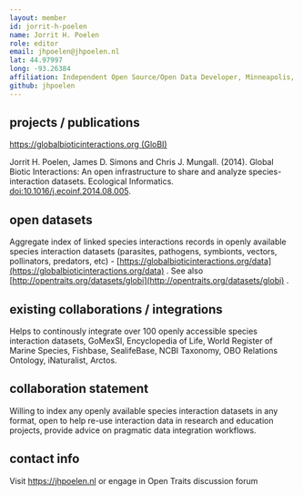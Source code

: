```yaml
---
layout: member
id: jorrit-h-poelen
name: Jorrit H. Poelen
role: editor
email: jhpoelen@jhpoelen.nl
lat: 44.97997
long: -93.26384
affiliation: Independent Open Source/Open Data Developer, Minneapolis, Minnesota
github: jhpoelen
---
```


## projects / publications

[https://globalbioticinteractions.org (GloBI)](https://globalbioticinteractions.org)

Jorrit H. Poelen, James D. Simons and Chris J. Mungall. (2014). Global Biotic Interactions: An open infrastructure to share and analyze species-interaction datasets. Ecological Informatics. [doi:10.1016/j.ecoinf.2014.08.005](https://doi.org/10.1016/j.ecoinf.2014.08.005).

## open datasets
Aggregate index of linked species interactions records in openly available species interaction datasets (parasites, pathogens, symbionts, vectors, pollinators, predators, etc) - [https://globalbioticinteractions.org/data](https://globalbioticinteractions.org/data) . See also [http://opentraits.org/datasets/globi](http://opentraits.org/datasets/globi) .

## existing collaborations / integrations
Helps to continously integrate over 100 openly accessible species interaction datasets, GoMexSI, Encyclopedia of Life, World Register of Marine Species, Fishbase, SealifeBase, NCBI Taxonomy, OBO Relations Ontology, iNaturalist, Arctos.

## collaboration statement
Willing to index any openly available species interaction datasets in any format, open to help re-use interaction data in research and education projects, provide advice on pragmatic data integration workflows.

## contact info
Visit https://jhpoelen.nl or engage in Open Traits discussion forum 
